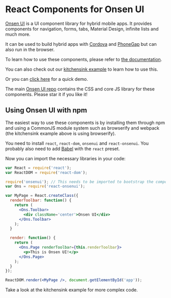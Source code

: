 # React Components for Onsen UI

[Onsen UI](https://onsen.io/2/) is a UI component library for hybrid mobile apps. It provides components for navigation, forms, tabs, Material Design, infinite lists and much more. 

It can be used to build hybrid apps with [Cordova](https://cordova.apache.org/) and [PhoneGap](http://phonegap.com/) but can also run in the browser.

To learn how to use these components, please refer to [the documentation](https://onsen.io/v2/docs/guide/react/index.html).

You can also check out our [kitchensink example](https://github.com/OnsenUI/react-onsenui-kitchensink) to learn how to use this.

Or you can [click here](http://onsenui.github.io/react-onsenui-kitchensink/demo.html) for a quick demo.

The main [Onsen UI repo](https://github.com/OnsenUI/OnsenUI) contains the CSS and core JS library for these components. Please star it if you like it!

## Using Onsen UI with npm

The easiest way to use these components is by installing them through npm and using a CommonJS module system such as browserify and webpack (the kitchensink example above is using browserify).

You need to install `react`, `react-dom`, `onsenui` and `react-onsenui`. You probably also need to add [Babel](https://babeljs.io/) with the `react` preset.

Now you can import the necessary libraries in your code:

```jsx
var React = require('react');
var ReactDOM = require('react-dom');

require('onsenui'); // This needs to be imported to bootstrap the components.
var Ons = require('react-onsenui');

var MyPage = React.createClass({
  renderToolbar: function() {
    return (
      <Ons.Toolbar>
        <div className='center'>Onsen UI</div>
      </Ons.Toolbar>
    );
  }

  render: function() {
    return (
      <Ons.Page renderToolbar={this.renderToolbar}>
        <p>This is Onsen UI!</p>
      </Ons.Page>
    );
  }
});

ReactDOM.render(<MyPage />, document.getElementById('app'));
```

Take a look at the kitchensink example for more complex code.
